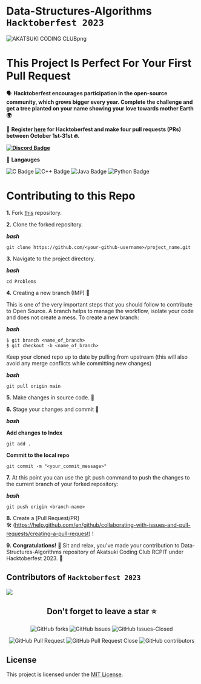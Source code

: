 # Data-Structures-Algorithms `Hacktoberfest 2023`

![AKATSUKI CODING CLUBpng](https://github.com/hitesh-wadile/Data-Structures-Algorithms-Akatsuki-Coding-CLub/assets/93307471/9b60bd1d-a2eb-4211-bf40-3caf16f16f84)

# This Project Is Perfect For Your First Pull Request

🗣 **Hacktoberfest encourages participation in the open-source community, which grows bigger every year. Complete the challenge and get a tree planted on your name showing your love towards mother Earth 🌍**

📢 **Register [here](https://hacktoberfest.digitalocean.com) for Hacktoberfest and make four pull requests (PRs) between October 1st-31st 🔥.**

**<a href="https://discord.com/invite/hacktoberfest"><img src="https://img.shields.io/badge/Discord-7289DA?style=for-the-badge&logo=discord&logoColor=white" alt="Discord Badge"/></a>**
 
📢 **Langauges**
<!-- Langauge badge' -->
<img src="https://img.shields.io/badge/C-00599C?style=for-the-badge&logo=c&logoColor=white" alt=" C Badge"/>
<img src="https://img.shields.io/badge/C%2B%2B-00599C?style=for-the-badge&logo=c%2B%2B&logoColor=white" alt=" C++ Badge"/>
<img src="https://img.shields.io/badge/Java-ED8B00?style=for-the-badge&logo=openjdk&logoColor=white" alt=" Java Badge"/>
<img src="https://img.shields.io/badge/Python-3776AB?style=for-the-badge&logo=python&logoColor=white" alt=" Python Badge"/>


##
# Contributing to this Repo

**1.** Fork [this](https://github.com/Akatsuki-Coding-Club/Data-Structures-Algorithms-Akatsuki-Coding-CLub/fork) repository.

**2.** Clone the forked repository.

***bash***
```
git clone https://github.com/<your-github-username>/project_name.git
```

**3.** Navigate to the project directory.

***bash***
```
cd Problems
```

**4.** Creating a new branch (IMP) 🌱
   
This is one of the very important steps that you should follow to contribute to Open Source. A branch helps to manage the workflow, isolate your code and does not create a mess. To create a new branch:

***bash***
```
$ git branch <name_of_branch>
$ git checkout -b <name_of_branch>
```

Keep your cloned repo up to date by pulling from upstream (this will also avoid any merge conflicts while committing new changes)

***bash***
```
git pull origin main
```

**5.** Make changes in source code. 🚀

**6.** Stage your changes and commit 📝

***bash***

**Add changes to Index**
```
git add .
```

**Commit to the local repo**
```
git commit -m "<your_commit_message>"
```

**7.** At this point you can use the git push command to push the changes to the current branch of your forked repository:

***bash***
```
git push origin <branch-name>
```

**8.** Create a [Pull Request/PR]  
🛠 (https://help.github.com/en/github/collaborating-with-issues-and-pull-requests/creating-a-pull-request) !

**9.** **Congratulations!**  🎉 Sit and relax, you've made your contribution to Data-Structures-Algorithms repository of Akatsuki Coding Club RCPIT under Hacktoberfest 2023.  🌟

<!-- Contributors -->
## Contributors of `Hacktoberfest 2023`

<div >

<a href="https://github.com/Akatsuki-Coding-Club/Data-Structures-Algorithms-Akatsuki-Coding-CLub/graphs/contributors">
  <img src="https://contrib.rocks/image?repo=Akatsuki-Coding-Club/Data-Structures-Algorithms-Akatsuki-Coding-CLub" />
</a>
</div>


<div align="center">
    <h2>Don't forget to leave a star ⭐️</h2>

![GitHub forks](https://img.shields.io/github/forks/Akatsuki-Coding-Club/Data-Structures-Algorithms-Akatsuki-Coding-CLub.svg)
![GitHub Issues](https://img.shields.io/github/issues/Akatsuki-Coding-Club/Data-Structures-Algorithms-Akatsuki-Coding-CLub.svg)
![GitHub Issues-Closed](https://img.shields.io/github/issues-closed/Akatsuki-Coding-Club/Data-Structures-Algorithms-Akatsuki-Coding-CLub.svg)

![GitHub Pull Request](https://img.shields.io/github/issues-pr/Akatsuki-Coding-Club/Data-Structures-Algorithms-Akatsuki-Coding-CLub.svg)
![GitHub Pull Request Close](https://img.shields.io/github/issues-pr-closed/Akatsuki-Coding-Club/Data-Structures-Algorithms-Akatsuki-Coding-CLub.svg)
![GitHub contributors](https://img.shields.io/github/contributors/Akatsuki-Coding-Club/Data-Structures-Algorithms-Akatsuki-Coding-CLub?color=2b9348)
<!-- ![GitHub license](https://img.shields.io/github/license/Akatsuki-Coding-Club/Data-Structures-Algorithms-Akatsuki-Coding-CLub.svg) -->

</div>

## License
This project is licensed under the [MIT License](LICENSE).
